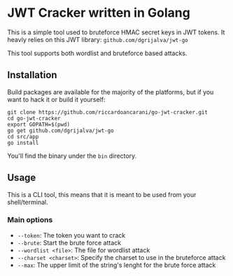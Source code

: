 # JWT Cracker written in Golang
This is a simple tool used to bruteforce HMAC secret keys in JWT tokens.
It heavly relies on this JWT library: `github.com/dgrijalva/jwt-go`

This tool supports both wordlist and bruteforce based attacks.

## Installation
Build packages are available for the majority of the platforms, but if you want to hack it or build it yourself:

```
git clone https://github.com/riccardoancarani/go-jwt-cracker.git
cd go-jwt-cracker
export GOPATH=$(pwd)
go get github.com/dgrijalva/jwt-go
cd src/app
go install
```
You'll find the binary under the `bin` directory.

## Usage
This is a CLI tool, this means that it is meant to be used from your shell/terminal.

### Main options
- `--token`: The token you want to crack
- `--brute`: Start the brute force attack
- `--wordlist <file>`: The file for wordlist attack
- `--charset <charset>`: Specify the charset to use in the bruteforce attack
- `--max`: The upper limit of the string's lenght for the brute force attack
